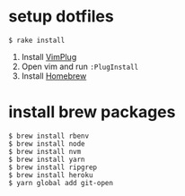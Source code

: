 # setup dotfiles
```shell
$ rake install
```

1. Install [VimPlug](https://github.com/junegunn/vim-plug)
2. Open vim and run `:PlugInstall`
3. Install [Homebrew](https://brew.sh)

# install brew packages
```shell
$ brew install rbenv
$ brew install node
$ brew install nvm
$ brew install yarn
$ brew install ripgrep
$ brew install heroku
$ yarn global add git-open
```

